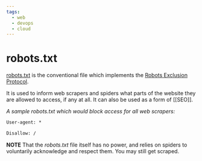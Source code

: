 ```yaml
---
tags:
  - web
  - devops
  - cloud
---
```


# robots.txt

[robots.txt](https://developers.google.com/search/docs/crawling-indexing/robots/intro) is the conventional file which implements the [Robots Exclusion Protocol](https://www.rfc-editor.org/rfc/rfc9309.html).

It is used to inform web scrapers and spiders what parts of the website they are allowed to access, if any at all. It can also be used as a form of [[SEO]].

*A sample robots.txt which would block access for all web scrapers:*
```txt
User-agent: *

Disallow: /
```

**NOTE** That the *robots.txt* file itself has no power, and relies on spiders to voluntarily acknowledge and respect them. You may still get scraped.